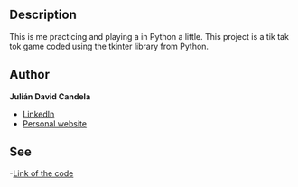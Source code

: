 ## Description

This is me practicing and playing a in Python a little. This project is a tik tak tok game coded using the tkinter library from Python.

## Author
**Julián David Candela**
* [LinkedIn](https://sites.google.com/view/juliandavidcandela/about-me)
* [Personal website](https://sites.google.com/view/juliandavidcandela/about-me)
  
## See
-[Link of the code](putawetside)
